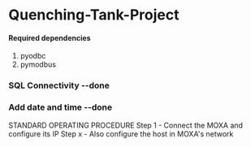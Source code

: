 # Quenching-Tank-Project

#### Required dependencies

1. pyodbc
2. pymodbus

### SQL Connectivity --done
### Add date and time --done

STANDARD OPERATING PROCEDURE
Step 1 - Connect the MOXA and configure its IP 
Step x - Also configure the host in MOXA's network
